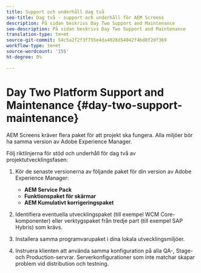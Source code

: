```yaml
---
title: Support och underhåll dag två
seo-title: Dag två - support och underhåll för AEM Screens
description: På sidan beskrivs Day Two Support and Maintenance
seo-description: På sidan beskrivs Day Two Support and Maintenance
translation-type: tm+mt
source-git-commit: 54c5a2f2f3f755e4da4028d54042f4bd8f2df369
workflow-type: tm+mt
source-wordcount: '155'
ht-degree: 0%

---
```



# Day Two Platform Support and Maintenance {#day-two-support-maintenance}

AEM Screens kräver flera paket för att projekt ska fungera. Alla miljöer bör ha samma version av Adobe Experience Manager.

Följ riktlinjerna för stöd och underhåll för dag två av projektutvecklingsfasen:

1. Kör de senaste versionerna av följande paket för din version av Adobe Experience Manager:

   * **AEM Service Pack**
   * **Funktionspaket för skärmar**
   * **AEM Kumulativt korrigeringspaket**

1. Identifiera eventuella utvecklingspaket (till exempel WCM Core-komponenter) eller verktygspaket från tredje part (till exempel SAP Hybris) som krävs.

1. Installera samma programvarupaket i dina lokala utvecklingsmiljöer.

1. Instruera klienten att använda samma konfiguration på alla QA-, Stage- och Production-servrar. Serverkonfigurationer som inte matchar skapar problem vid distribution och testning.
